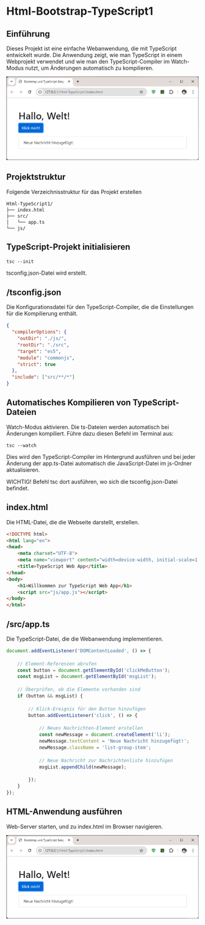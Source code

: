 # Html-Bootstrap-TypeScript1

## Einführung

Dieses Projekt ist eine einfache Webanwendung, die mit TypeScript entwickelt wurde. 
Die Anwendung zeigt, wie man TypeScript in einem Webprojekt verwendet und wie man den TypeScript-Compiler im Watch-Modus nutzt, um Änderungen automatisch zu kompilieren.

![HTML TypeScript Project](../_Einstellungen/_img/html-TypeScript1.png)


## Projektstruktur

Folgende Verzeichnisstruktur für das Projekt erstellen

``` terminal
Html-TypeScript1/ 
├── index.html 
├── src/ 
│   └── app.ts 
└── js/
```


## TypeScript-Projekt initialisieren

```` terminal
tsc --init
````

tsconfig.json-Datei wird erstellt.


## /tsconfig.json

Die Konfigurationsdatei für den TypeScript-Compiler, die die Einstellungen für die Kompilierung enthält.

``` json
{
  "compilerOptions": {
    "outDir": "./js/",
    "rootDir": "./src",
    "target": "es5",
    "module": "commonjs",
    "strict": true
  },
  "include": ["src/**/*"]
}

```


## Automatisches Kompilieren von TypeScript-Dateien

Watch-Modus aktivieren. 
Die ts-Dateien werden automatisch bei Änderungen kompiliert. Führe dazu diesen Befehl im Terminal aus:

``` Terminal
tsc --watch
```

Dies wird den TypeScript-Compiler im Hintergrund ausführen und bei jeder Änderung der app.ts-Datei automatisch die JavaScript-Datei im js-Ordner aktualisieren.

WICHTIG! Befehl tsc dort ausführen, wo sich die tsconfig.json-Datei befindet.



## index.html

Die HTML-Datei, die die Webseite darstellt, erstellen.

```html
<!DOCTYPE html>
<html lang="en">
<head>
    <meta charset="UTF-8">
    <meta name="viewport" content="width=device-width, initial-scale=1.0">
    <title>TypeScript Web App</title>
</head>
<body>
    <h1>Willkommen zur TypeScript Web App</h1>
    <script src="js/app.js"></script>
</body>
</html>
```


## /src/app.ts 

Die TypeScript-Datei, die die Webanwendung implementieren.

``` js
document.addEventListener('DOMContentLoaded', () => {

    // Element-Referenzen abrufen
    const button = document.getElementById('clickMeButton');
    const msgList = document.getElementById('msgList');

    // Überprüfen, ob die Elemente vorhanden sind
    if (button && msgList) {

        // Klick-Ereignis für den Button hinzufügen
        button.addEventListener('click', () => {

            // Neues Nachrichten-Element erstellen
            const newMessage = document.createElement('li');
            newMessage.textContent = 'Neue Nachricht hinzugefügt!';
            newMessage.className = 'list-group-item';

            // Neue Nachricht zur Nachrichtenliste hinzufügen
            msgList.appendChild(newMessage);
            
        });
    }
});
```


## HTML-Anwendung ausführen

Web-Server starten, und zu index.html im Browser navigieren.

![Html TypeScript Project](../_Einstellungen/_img/html-TypeScript1.png)


